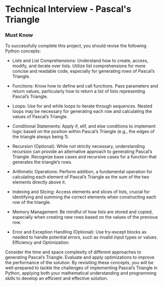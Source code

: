 # Technical Interview - Pascal's Triangle

### Must Know
To successfully complete this project, you should revise the following Python concepts:

* Lists and List Comprehensions:
Understand how to create, access, modify, and iterate over lists.
Utilize list comprehensions for more concise and readable code, especially for generating rows of Pascal’s Triangle.

* Functions:
Know how to define and call functions.
Pass parameters and return values, particularly how to return a list of lists representing Pascal’s Triangle.

* Loops:
Use for and while loops to iterate through sequences.
Nested loops may be necessary for generating each row and calculating the values of Pascal’s Triangle.

* Conditional Statements:
Apply if, elif, and else conditions to implement logic based on the position within Pascal’s Triangle (e.g., the edges of the triangle always being 1).

* Recursion (Optional):
While not strictly necessary, understanding recursion can provide an alternative approach to generating Pascal’s Triangle.
Recognize base cases and recursive cases for a function that generates the triangle’s rows.

* Arithmetic Operations:
Perform addition, a fundamental operation for calculating each element of Pascal’s Triangle as the sum of the two elements directly above it.

* Indexing and Slicing:
Access elements and slices of lists, crucial for identifying and summing the correct elements when constructing each row of the triangle.

* Memory Management:
Be mindful of how lists are stored and copied, especially when creating new rows based on the values of the previous row.

* Error and Exception Handling (Optional):
Use try-except blocks as needed to handle potential errors, such as invalid input types or values.
Efficiency and Optimization:

Consider the time and space complexity of different approaches to generating Pascal’s Triangle.
Evaluate and apply optimizations to improve the performance of the solution.
By revisiting these concepts, you will be well-prepared to tackle the challenges of implementing Pascal’s Triangle in Python, applying both your mathematical understanding and programming skills to develop an efficient and effective solution.


